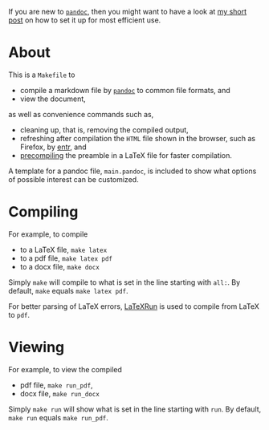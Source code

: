 If you are new to [`pandoc`](https://github.com/jgm/pandoc/), then you might want to have a look at [my short post](https://konfekt.github.io/blog/2017/03/26/pandoc-vim-setup) on how to set it up for most efficient use.

# About

This is a `Makefile` to

- compile a markdown file by [`pandoc`](https://github.com/jgm/pandoc/) to common file formats, and
- view the document,

as well as convenience commands such as,

- cleaning up, that is, removing the compiled output,
- refreshing after compilation the `HTML` file shown in the browser, such as Firefox, by [entr](https://bitbucket.org/eradman/entr/), and
- [precompiling](https://web.archive.org/web/20160712215709/http://www.howtotex.com:80/tips-tricks/faster-latex-part-iv-use-a-precompiled-preamble/) the preamble in a LaTeX file for faster compilation.

A template for a pandoc file, `main.pandoc`, is included to show what options of possible interest can be customized.

# Compiling

For example, to compile

- to a LaTeX file, `make latex`
- to a pdf file, `make latex pdf`
- to a docx file, `make docx`

Simply `make` will compile to what is set in the line starting with `all:`.
By default, `make` equals  `make latex pdf`.

For better parsing of LaTeX errors, [LaTeXRun](https://github.com/aclements/latexrun) is used to compile from LaTeX to `pdf`.

# Viewing

For example, to view the compiled

- pdf file, `make run_pdf`,
- docx file, `make run_docx`

Simply `make run` will show what is set in the line starting with `run`.
By default, `make run` equals  `make run_pdf`.
